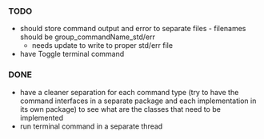 ### TODO
 - should store command output and error to separate files - filenames should be group_commandName_std/err
     * needs update to write to proper std/err file
 - have Toggle terminal command

### DONE
 - have a cleaner separation for each command type (try to have the command interfaces in a separate package and each implementation in its own package) to see what are the classes that need to be implemented
 - run terminal command in a separate thread